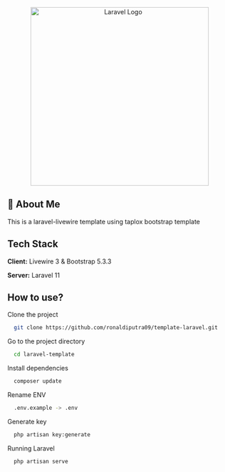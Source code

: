 <p align="center"><a href="https://laravel.com" target="_blank"><img src="https://raw.githubusercontent.com/laravel/art/master/logo-lockup/5%20SVG/2%20CMYK/1%20Full%20Color/laravel-logolockup-cmyk-red.svg" width="400" alt="Laravel Logo"></a></p>

## 🚀 About Me
This is a laravel-livewire template using taplox bootstrap template

## Tech Stack

**Client:** Livewire 3 & Bootstrap 5.3.3

**Server:** Laravel 11

## How to use?

Clone the project

```bash
  git clone https://github.com/ronaldiputra09/template-laravel.git
```

Go to the project directory

```bash
  cd laravel-template
```

Install dependencies

```bash
  composer update
```

Rename ENV

```bash
  .env.example -> .env
```

Generate key

```bash
  php artisan key:generate
```

Running Laravel

```bash
  php artisan serve
```

